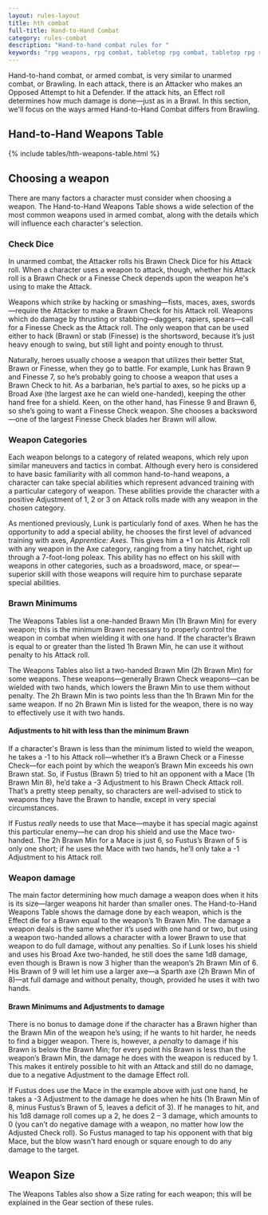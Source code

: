 ```yaml
---
layout: rules-layout
title: hth combat
full-title: Hand-to-Hand Combat
category: rules-combat
description: "Hand-to-hand combat rules for "
keywords: "rpg weapons, rpg combat, tabletop rpg combat, tabletop rpg rules, "
---
```


Hand-to-hand combat, or armed combat, is very similar to unarmed combat, or Brawling. In each attack, there is an Attacker who makes an Opposed Attempt to hit a Defender. If the attack hits, an Effect roll determines how much damage is done&mdash;just as in a Brawl. In this section, we'll focus on the ways armed Hand-to-Hand Combat differs from Brawling.

## Hand-to-Hand Weapons Table
{% include tables/hth-weapons-table.html %}

## Choosing a weapon
There are many factors a character must consider when choosing a weapon. The Hand-to-Hand Weapons Table shows a wide selection of the most common weapons used in armed combat, along with the details which will influence each character's selection.

### Check Dice
In unarmed combat, the Attacker rolls his Brawn Check Dice for his Attack roll. When a character uses a weapon to attack, though, whether his Attack roll is a Brawn Check or a Finesse Check depends upon the weapon he's using to make the Attack.

Weapons which strike by hacking or smashing&mdash;fists, maces, axes, swords&mdash;require the Attacker to make a Brawn Check for his Attack roll. Weapons which do damage by thrusting or stabbing&mdash;daggers, rapiers, spears&mdash;call for a Finesse Check as the Attack roll. The only weapon that can be used either to hack (Brawn) or stab (Finesse) is the shortsword, because it’s just heavy enough to swing, but still light and pointy enough to thrust.

Naturally, heroes usually choose a weapon that utilizes their better Stat, Brawn or Finesse, when they go to battle. For example, Lunk has Brawn 9 and Finesse 7, so he’s probably going to choose a weapon that uses a Brawn Check to hit. As a barbarian, he’s partial to axes, so he picks up a Broad Axe (the largest axe he can wield one-handed), keeping the other hand free for a shield. Keen, on the other hand, has Finesse 9 and Brawn 6, so she’s going to want a Finesse Check weapon. She chooses a backsword&mdash;one of the largest Finesse Check blades her Brawn will allow.

### Weapon Categories
Each weapon belongs to a category of related weapons, which rely upon similar maneuvers and tactics in combat. Although every hero is considered to have basic familiarity with all common hand-to-hand weapons, a character can take special abilities which represent advanced training with a particular category of weapon. These abilities provide the character with a positive Adjustment of 1, 2 or 3 on Attack rolls made with any weapon in the chosen category.

As mentioned previously, Lunk is particularly fond of axes. When he has the opportunity to add a special ability, he chooses the first level of advanced training with axes, _Apprentice: Axes._ This gives him a +1 on his Attack roll with any weapon in the Axe category, ranging from a tiny hatchet, right up through a 7-foot-long poleax. This ability has no effect on his skill with weapons in other categories, such as a broadsword, mace, or spear&mdash;superior skill with those weapons will require him to purchase separate special abilities.

### Brawn Minimums
The Weapons Tables list a one-handed Brawn Min (1h Brawn Min) for every weapon; this is the minimum Brawn necessary to properly control the weapon in combat when wielding it with one hand. If the character’s Brawn is equal to or greater than the listed 1h Brawn Min, he can use it without penalty to his Attack roll.

The Weapons Tables also list a two-handed Brawn Min (2h Brawn Min) for some weapons. These weapons&mdash;generally Brawn Check weapons&mdash;can be wielded with two hands, which lowers the Brawn Min to use them without penalty. The 2h Brawn Min is two points less than the 1h Brawn Min for the same weapon. If no 2h Brawn Min is listed for the weapon, there is no way to effectively use it with two hands.

#### Adjustments to hit with less than the minimum Brawn
If a character's Brawn is less than the minimum listed to wield the weapon, he takes a -1 to his Attack roll&mdash;whether it’s a Brawn Check or a Finesse Check&mdash;for each point by which the weapon’s Brawn Min exceeds his own Brawn stat. So, if Fustus (Brawn 5) tried to hit an opponent with a Mace (1h Brawn Min 8), he’d take a -3 Adjustment to his Brawn Check Attack roll. That’s a pretty steep penalty, so characters are well-advised to stick to weapons they have the Brawn to handle, except in very special circumstances.

If Fustus _really_ needs to use that Mace&mdash;maybe it has special magic against this particular enemy&mdash;he can drop his shield and use the Mace two-handed. The 2h Brawn Min for a Mace is just 6, so Fustus’s Brawn of 5 is only one short; if he uses the Mace with two hands, he’ll only take a -1 Adjustment to his Attack roll.

### Weapon damage
The main factor determining how much damage a weapon does when it hits is its size&mdash;larger weapons hit harder than smaller ones. The Hand-to-Hand Weapons Table shows the damage done by each weapon, which is the Effect die for a Brawn equal to the weapon’s 1h Brawn Min. The damage a weapon deals is the same whether it’s used with one hand or two, but using a weapon two-handed allows a character with a lower Brawn to use that weapon to do full damage, without any penalties. So if Lunk loses his shield and uses his Broad Axe two-handed, he still does the same 1d8 damage, even though is Brawn is now 3 higher than the weapon’s 2h Brawn Min of 6. His Brawn of 9 will let him use a larger axe&mdash;a Sparth axe (2h Brawn Min of 8)&mdash;at full damage and without penalty, though, provided he uses it with two hands.

#### Brawn Minimums and Adjustments to damage
There is no bonus to damage done if the character has a Brawn higher than the Brawn Min of the weapon he’s using; if he wants to hit harder, he needs to find a bigger weapon. There is, however, a _penalty_ to damage if his Brawn is below the Brawn Min; for every point his Brawn is less than the weapon’s Brawn Min, the damage he does with the weapon is reduced by 1. This makes it entirely possible to hit with an Attack and still do no damage, due to a negative Adjustment to the damage Effect roll.

If Fustus does use the Mace in the example above with just one hand, he takes a -3 Adjustment to the damage he does when he hits (1h Brawn Min of 8, minus Fustus’s Brawn of 5, leaves a deficit of 3). If he manages to hit, and his 1d8 damage roll comes up a 2, he does 2 – 3 damage, which amounts to 0 (you can’t do negative damage with a weapon, no matter how low the Adjusted Check roll). So Fustus managed to tap his opponent with that big Mace, but the blow wasn't hard enough or square enough to do any damage to the target.

## Weapon Size
The Weapons Tables also show a Size rating for each weapon; this will be explained in the Gear section of these rules.
